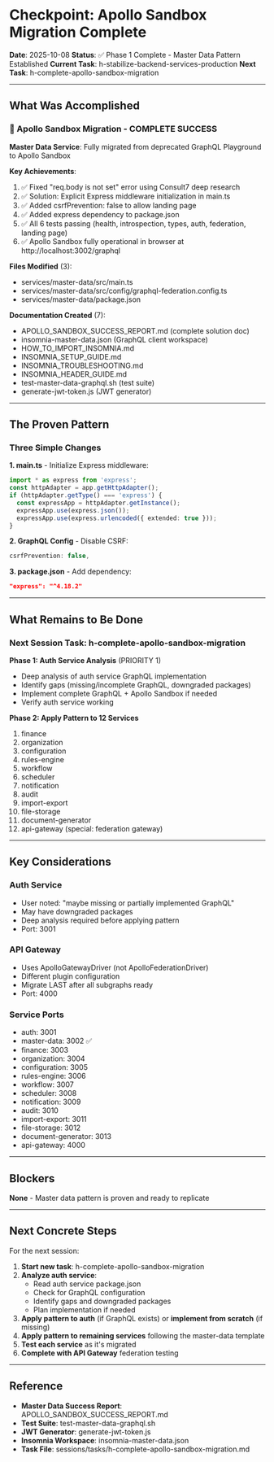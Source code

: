 # Checkpoint: Apollo Sandbox Migration Complete

**Date**: 2025-10-08
**Status**: ✅ Phase 1 Complete - Master Data Pattern Established
**Current Task**: h-stabilize-backend-services-production
**Next Task**: h-complete-apollo-sandbox-migration

---

## What Was Accomplished

### 🎉 Apollo Sandbox Migration - COMPLETE SUCCESS

**Master Data Service**: Fully migrated from deprecated GraphQL Playground to Apollo Sandbox

**Key Achievements**:
1. ✅ Fixed "req.body is not set" error using Consult7 deep research
2. ✅ Solution: Explicit Express middleware initialization in main.ts
3. ✅ Added csrfPrevention: false to allow landing page
4. ✅ Added express dependency to package.json
5. ✅ All 6 tests passing (health, introspection, types, auth, federation, landing page)
6. ✅ Apollo Sandbox fully operational in browser at http://localhost:3002/graphql

**Files Modified** (3):
- services/master-data/src/main.ts
- services/master-data/src/config/graphql-federation.config.ts
- services/master-data/package.json

**Documentation Created** (7):
- APOLLO_SANDBOX_SUCCESS_REPORT.md (complete solution doc)
- insomnia-master-data.json (GraphQL client workspace)
- HOW_TO_IMPORT_INSOMNIA.md
- INSOMNIA_SETUP_GUIDE.md
- INSOMNIA_TROUBLESHOOTING.md
- INSOMNIA_HEADER_GUIDE.md
- test-master-data-graphql.sh (test suite)
- generate-jwt-token.js (JWT generator)

---

## The Proven Pattern

### Three Simple Changes

**1. main.ts** - Initialize Express middleware:
```typescript
import * as express from 'express';
const httpAdapter = app.getHttpAdapter();
if (httpAdapter.getType() === 'express') {
  const expressApp = httpAdapter.getInstance();
  expressApp.use(express.json());
  expressApp.use(express.urlencoded({ extended: true }));
}
```

**2. GraphQL Config** - Disable CSRF:
```typescript
csrfPrevention: false,
```

**3. package.json** - Add dependency:
```json
"express": "^4.18.2"
```

---

## What Remains to Be Done

### Next Session Task: h-complete-apollo-sandbox-migration

**Phase 1: Auth Service Analysis** (PRIORITY 1)
- Deep analysis of auth service GraphQL implementation
- Identify gaps (missing/incomplete GraphQL, downgraded packages)
- Implement complete GraphQL + Apollo Sandbox if needed
- Verify auth service working

**Phase 2: Apply Pattern to 12 Services**
1. finance
2. organization
3. configuration
4. rules-engine
5. workflow
6. scheduler
7. notification
8. audit
9. import-export
10. file-storage
11. document-generator
12. api-gateway (special: federation gateway)

---

## Key Considerations

### Auth Service
- User noted: "maybe missing or partially implemented GraphQL"
- May have downgraded packages
- Deep analysis required before applying pattern
- Port: 3001

### API Gateway
- Uses ApolloGatewayDriver (not ApolloFederationDriver)
- Different plugin configuration
- Migrate LAST after all subgraphs ready
- Port: 4000

### Service Ports
- auth: 3001
- master-data: 3002 ✅
- finance: 3003
- organization: 3004
- configuration: 3005
- rules-engine: 3006
- workflow: 3007
- scheduler: 3008
- notification: 3009
- audit: 3010
- import-export: 3011
- file-storage: 3012
- document-generator: 3013
- api-gateway: 4000

---

## Blockers

**None** - Master data pattern is proven and ready to replicate

---

## Next Concrete Steps

For the next session:

1. **Start new task**: h-complete-apollo-sandbox-migration
2. **Analyze auth service**:
   - Read auth service package.json
   - Check for GraphQL configuration
   - Identify gaps and downgraded packages
   - Plan implementation if needed
3. **Apply pattern to auth** (if GraphQL exists) or **implement from scratch** (if missing)
4. **Apply pattern to remaining services** following the master-data template
5. **Test each service** as it's migrated
6. **Complete with API Gateway** federation testing

---

## Reference

- **Master Data Success Report**: APOLLO_SANDBOX_SUCCESS_REPORT.md
- **Test Suite**: test-master-data-graphql.sh
- **JWT Generator**: generate-jwt-token.js
- **Insomnia Workspace**: insomnia-master-data.json
- **Task File**: sessions/tasks/h-complete-apollo-sandbox-migration.md
